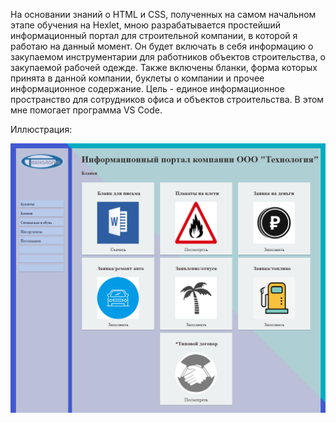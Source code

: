На основании знаний о HTML и CSS, полученных на самом начальном этапе обучения на Hexlet, мною разрабатывается простейший информационный портал для строительной компании, в которой я работаю на данный момент. 
Он будет включать в себя информацию о закупаемом инструментарии для работников объектов строительства, о закупаемой рабочей одежде. 
Также включены бланки, форма которых принята в данной компании, буклеты о компании и прочее информационное содержание. 
Цель - единое информационное пространство для сотрудников офиса и объектов строительства.
В этом мне помогает программа VS Code.

Иллюстрация:

![Image alt](https://github.com/VikkyAblaeva/hexlet-study/blob/main/Book/img/face.png)